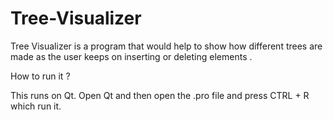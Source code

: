 # Tree-Visualizer
Tree Visualizer is a program that would help to show how different trees are made as the user keeps on inserting or deleting elements .

How to run it ?

This runs on Qt. Open Qt and then open the .pro file and press CTRL + R which run it.
